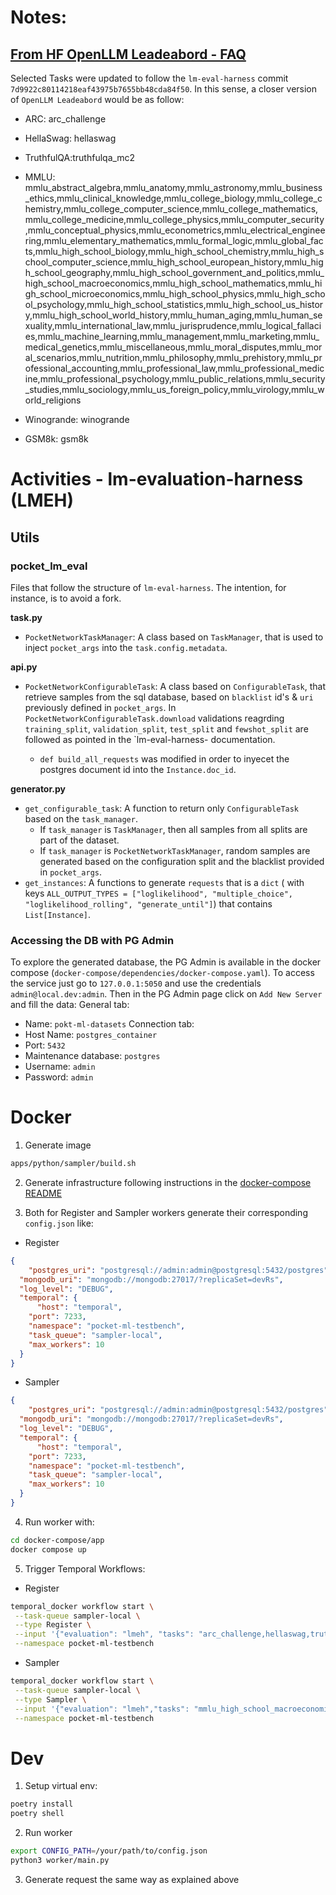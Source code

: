 # Notes:

## [From HF OpenLLM Leadeabord - FAQ](https://huggingface.co/spaces/HuggingFaceH4/open_llm_leaderboard)

Selected Tasks were updated to follow the `lm-eval-harness` commit `7d9922c80114218eaf43975b7655bb48cda84f50`. In this sense, a closer version of `OpenLLM Leadeabord` would be as follow:

* ARC: arc_challenge

* HellaSwag: hellaswag

* TruthfulQA:truthfulqa_mc2

* MMLU: mmlu_abstract_algebra,mmlu_anatomy,mmlu_astronomy,mmlu_business_ethics,mmlu_clinical_knowledge,mmlu_college_biology,mmlu_college_chemistry,mmlu_college_computer_science,mmlu_college_mathematics,mmlu_college_medicine,mmlu_college_physics,mmlu_computer_security,mmlu_conceptual_physics,mmlu_econometrics,mmlu_electrical_engineering,mmlu_elementary_mathematics,mmlu_formal_logic,mmlu_global_facts,mmlu_high_school_biology,mmlu_high_school_chemistry,mmlu_high_school_computer_science,mmlu_high_school_european_history,mmlu_high_school_geography,mmlu_high_school_government_and_politics,mmlu_high_school_macroeconomics,mmlu_high_school_mathematics,mmlu_high_school_microeconomics,mmlu_high_school_physics,mmlu_high_school_psychology,mmlu_high_school_statistics,mmlu_high_school_us_history,mmlu_high_school_world_history,mmlu_human_aging,mmlu_human_sexuality,mmlu_international_law,mmlu_jurisprudence,mmlu_logical_fallacies,mmlu_machine_learning,mmlu_management,mmlu_marketing,mmlu_medical_genetics,mmlu_miscellaneous,mmlu_moral_disputes,mmlu_moral_scenarios,mmlu_nutrition,mmlu_philosophy,mmlu_prehistory,mmlu_professional_accounting,mmlu_professional_law,mmlu_professional_medicine,mmlu_professional_psychology,mmlu_public_relations,mmlu_security_studies,mmlu_sociology,mmlu_us_foreign_policy,mmlu_virology,mmlu_world_religions

* Winogrande: winogrande

* GSM8k: gsm8k

# Activities - lm-evaluation-harness (LMEH)

## Utils
### pocket_lm_eval
Files that follow the structure of `lm-eval-harness`. The intention, for instance, is to avoid a fork.

**task.py**
* `PocketNetworkTaskManager`: A class based on `TaskManager`,  that is used to inject `pocket_args` into the `task.config.metadata`. 

**api.py**
* `PocketNetworkConfigurableTask`: A class based on `ConfigurableTask`, that retrieve samples from the sql database, based on `blacklist` id's & `uri` previously defined in `pocket_args`. In `PocketNetworkConfigurableTask.download` validations reagrding `training_split`, `validation_split`, `test_split` and `fewshot_split` are followed as pointed in the `lm-eval-harness- documentation. 

    * `def build_all_requests` was modified in order to inyecet the postgres document id into the `Instance.doc_id`.

**generator.py**
* `get_configurable_task`: A function to return only `ConfigurableTask` based on the `task_manager`. 
    * If `task_manager` is `TaskManager`, then all samples from all splits are part of the dataset. 
    * If `task_manager` is `PocketNetworkTaskManager`, random samples are generated based on the configuration split and the blacklist provided in `pocket_args`.
* `get_instances`: A functions to generate `requests` that is a `dict` ( with keys `ALL_OUTPUT_TYPES = ["loglikelihood", "multiple_choice", "loglikelihood_rolling", "generate_until"]`) that contains `List[Instance]`.



### Accessing the DB with PG Admin

To explore the generated database, the PG Admin is available in the docker compose (`docker-compose/dependencies/docker-compose.yaml`).
To access the service just go to `127.0.0.1:5050` and use the credentials `admin@local.dev:admin`. 
Then in the PG Admin page click on `Add New Server` and fill the data:
General tab:
- Name: `pokt-ml-datasets`
Connection tab:
- Host Name: `postgres_container`
- Port: `5432`
- Maintenance database: `postgres`
- Username: `admin`
- Password: `admin`

# Docker

1. Generate image
```bash
apps/python/sampler/build.sh
```

2. Generate infrastructure following instructions in the [docker-compose README](../../../docker-compose/README.md)

3. Both for Register and Sampler workers generate their corresponding `config.json` like:

* Register

```json
{
    "postgres_uri": "postgresql://admin:admin@postgresql:5432/postgres",
  "mongodb_uri": "mongodb://mongodb:27017/?replicaSet=devRs",
  "log_level": "DEBUG",
  "temporal": {
      "host": "temporal",
    "port": 7233,
    "namespace": "pocket-ml-testbench",
    "task_queue": "sampler-local",
    "max_workers": 10
  }
}
```

* Sampler

```json
{
    "postgres_uri": "postgresql://admin:admin@postgresql:5432/postgres",
  "mongodb_uri": "mongodb://mongodb:27017/?replicaSet=devRs",
  "log_level": "DEBUG",
  "temporal": {
      "host": "temporal",
    "port": 7233,
    "namespace": "pocket-ml-testbench",
    "task_queue": "sampler-local",
    "max_workers": 10
  }
}
```

4. Run worker with:

```bash
cd docker-compose/app
docker compose up
```

5. Trigger Temporal Workflows:

* Register

```bash
temporal_docker workflow start \
 --task-queue sampler-local \
 --type Register \
 --input '{"evaluation": "lmeh", "tasks": "arc_challenge,hellaswag,truthfulqa_mc2,mmlu_abstract_algebra,mmlu_anatomy,mmlu_astronomy,mmlu_business_ethics,mmlu_clinical_knowledge,mmlu_college_biology,mmlu_college_chemistry,mmlu_college_computer_science,mmlu_college_mathematics,mmlu_college_medicine,mmlu_college_physics,mmlu_computer_security,mmlu_conceptual_physics,mmlu_econometrics,mmlu_electrical_engineering,mmlu_elementary_mathematics,mmlu_formal_logic,mmlu_global_facts,mmlu_high_school_biology,mmlu_high_school_chemistry,mmlu_high_school_computer_science,mmlu_high_school_european_history,mmlu_high_school_geography,mmlu_high_school_government_and_politics,mmlu_high_school_macroeconomics,mmlu_high_school_mathematics,mmlu_high_school_microeconomics,mmlu_high_school_physics,mmlu_high_school_psychology,mmlu_high_school_statistics,mmlu_high_school_us_history,mmlu_high_school_world_history,mmlu_human_aging,mmlu_human_sexuality,mmlu_international_law,mmlu_jurisprudence,mmlu_logical_fallacies,mmlu_machine_learning,mmlu_management,mmlu_marketing,mmlu_medical_genetics,mmlu_miscellaneous,mmlu_moral_disputes,mmlu_moral_scenarios,mmlu_nutrition,mmlu_philosophy,mmlu_prehistory,mmlu_professional_accounting,mmlu_professional_law,mmlu_professional_medicine,mmlu_professional_psychology,mmlu_public_relations,mmlu_security_studies,mmlu_sociology,mmlu_us_foreign_policy,mmlu_virology,mmlu_world_religions,winogrande,gsm8k"}' \
 --namespace pocket-ml-testbench
```

* Sampler

```bash
temporal_docker workflow start \
 --task-queue sampler-local \
 --type Sampler \
 --input '{"evaluation": "lmeh","tasks": "mmlu_high_school_macroeconomics", "requester_args": {"address": "random", "service": "random", "method": "random", "path": "random"}, "blacklist": [11, 12], "qty": 15}' \
 --namespace pocket-ml-testbench
```

# Dev

1. Setup virtual env:
```bash
poetry install
poetry shell
```

2. Run worker
```bash
export CONFIG_PATH=/your/path/to/config.json
python3 worker/main.py
```
3. Generate request the same way as explained above